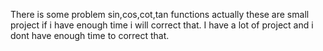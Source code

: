 There is some problem sin,cos,cot,tan functions actually these are small project if i have enough time i will correct that. I have a lot of project and i dont have enough time to correct that.